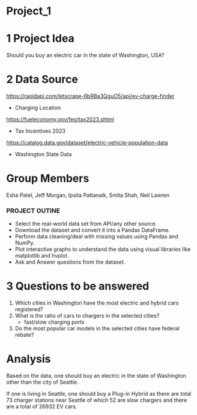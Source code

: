 # Project_1

# 1 Project Idea

Should you buy an electric car in the state of Washington, USA?

# 2 Data Source

https://rapidapi.com/letscrape-6bRBa3QguO5/api/ev-charge-finder
- Charging Location 

https://fueleconomy.gov/feg/tax2023.shtml
- Tax Incentives 2023

https://catalog.data.gov/dataset/electric-vehicle-population-data
- Washington State Data


# Group Members 
Esha Patel, Jeff Morgan, Ipsita Pattanaik, Smita Shah, Neil Lawren

### PROJECT OUTINE

* Select the real-world data set from API/any other source.
* Download the dataset and convert it into a Pandas DataFrame.
* Perform data cleaning/deal with missing values using Pandas and NumPy.
* Plot interactive graphs to understand the data using visual libraries like matplotlib and hvplot.
* Ask and Answer questions from the dataset.


# 3 Questions to be answered
1. Which cities in Washington have the most electric and hybrid cars registered?
2. What is the ratio of cars to chargers in the selected cities? 
    - fast/slow charging ports
3. Do the most popular car models in the selected cities have federal rebate?

# Analysis

Based on the data, one should buy an electric in the state of Washington other than the city of Seattle. 

If one is living in Seattle, one should buy a Plug-in Hybrid as there are total 73 charger stations near Seattle of which 52 are slow chargers and there are a total of 26932 EV cars. 


